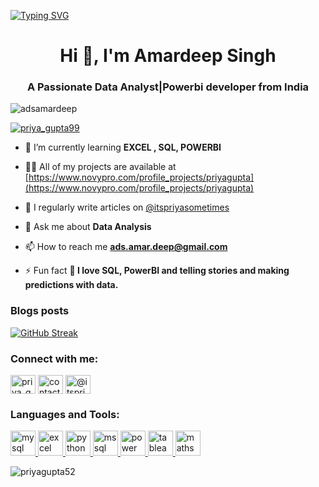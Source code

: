 [![Typing SVG](https://readme-typing-svg.demolab.com/?lines=Hey+Folks;I'm+Priya+Gupta)](https://git.io/typing-svg)
<h1 align="center">Hi 👋, I'm Amardeep Singh</h1>
<h3 align="center">A Passionate Data Analyst|Powerbi developer from India</h3>

<p align="left"> <img src="https://komarev.com/ghpvc/?username=adsamardeep&label=Profile%20views&color=0e75b6&style=flat" alt="adsamardeep" /> </p>

<p align="left"> <a href="https://twitter.com/priya_gupta99" target="blank"><img src="https://img.shields.io/twitter/follow/priya_gupta99?logo=twitter&style=for-the-badge" alt="priya_gupta99" /></a> </p>

- 🌱 I’m currently learning **EXCEL , SQL, POWERBI**

- 👨‍💻 All of my projects are available at [https://www.novypro.com/profile_projects/priyagupta](https://www.novypro.com/profile_projects/priyagupta)

- 📝 I regularly write articles on [@itspriyasometimes](https://medium.com/@itspriyasometimes)

- 💬 Ask me about **Data Analysis**

- 📫 How to reach me **ads.amar.deep@gmail.com**

- ⚡ Fun fact **👀 I love SQL, PowerBI and telling stories and making predictions with data.**

### Blogs posts
<!-- BLOG-POST-LIST:START -->
<!-- BLOG-POST-LIST:END -->

[![GitHub Streak](https://github-readme-streak-stats.herokuapp.com?user=Sachinkumar1609&theme=ads-juicy-fresh&hide_border=true)](https://git.io/streak-stats)


<h3 align="left">Connect with me:</h3>
<p align="left">
<a href="https://twitter.com/priya_gupta99" target="blank"><img align="center" src="https://raw.githubusercontent.com/rahuldkjain/github-profile-readme-generator/master/src/images/icons/Social/twitter.svg" alt="priya_gupta99" height="30" width="40" /></a>
<a href="https://linkedin.com/in/contactpriyagupta" target="blank"><img align="center" src="https://raw.githubusercontent.com/rahuldkjain/github-profile-readme-generator/master/src/images/icons/Social/linked-in-alt.svg" alt="contactpriyagupta" height="30" width="40" /></a>
<a href="https://medium.com/@itspriyasometimes" target="blank"><img align="center" src="https://raw.githubusercontent.com/rahuldkjain/github-profile-readme-generator/master/src/images/icons/Social/medium.svg" alt="@itspriyasometimes" height="30" width="40" /></a>
</p>

<h3 align="left">Languages and Tools:</h3>
<p align="left"> 
<a href="https://www.mysql.com/" target="_blank" rel="noreferrer"> <img src="https://www.vectorlogo.zone/logos/mysql/mysql-icon.svg" alt="mysql" width="40" height="40"/> </a>
<a href="https://www.microsoft.com/en-us/microsoft-365/excel" target="_blank" rel="noreferrer"> <img src="https://upload.wikimedia.org/wikipedia/commons/3/34/Microsoft_Office_Excel_%282019%E2%80%93present%29.svg" alt="excel" width="40" height="40"/> </a>
<a href="https://www.python.org/" target="_blank" rel="noreferrer"> <img src="https://www.vectorlogo.zone/logos/python/python-icon.svg" alt="python" width="40" height="40"/> </a> 
<a href="https://www.microsoft.com/en-us/sql-server" target="_blank" rel="noreferrer"> <img src="https://www.svgrepo.com/show/303229/microsoft-sql-server-logo.svg" alt="mssql" width="40" height="40"/> </a> 
<a href="https://powerbi.microsoft.com/" target="_blank" rel="noreferrer"> <img src="https://www.vectorlogo.zone/logos/microsoft_powerbi/microsoft_powerbi-icon.svg" alt="power bi" width="40" height="40"/> </a>
<a href="https://www.tableau.com/" target="_blank" rel="noreferrer"> <img src="https://upload.wikimedia.org/wikipedia/commons/f/f9/Tableau_Logo.svg" alt="tableau" width="40" height="40"/> </a>
<a href="https://www.khanacademy.org/math" target="_blank" rel="noreferrer"> <img src="https://www.vectorlogo.zone/logos/khanacademy/khanacademy-icon.svg" alt="maths and statistics" width="40" height="40"/> </a>
 </p>

<p><img align="center" src="https://github-readme-stats.vercel.app/api/top-langs?username=priyagupta52&show_icons=true&locale=en&layout=compact" alt="priyagupta52" /></p>
